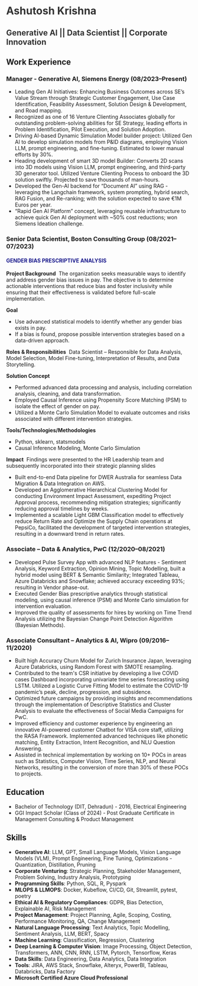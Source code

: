 # <span style="color:#333333">Ashutosh Krishna</span>
## <span style="color:#333333">Generative AI || Data Scientist  || Corporate Innovation</span>

## Work Experience

### Manager - Generative AI, Siemens Energy (08/2023–Present)
- Leading Gen AI Initiatives: Enhancing Business Outcomes across SE’s Value Stream through Strategic Customer Engagement, Use Case Identification, Feasibility Assessment, Solution Design & Development, and Road mapping.
- Recognized as one of 16 Venture Clienting Associates globally for outstanding problem-solving abilities for SE Strategy, leading efforts in Problem Identification, Pilot Execution, and Solution Adoption.
- Driving AI-based Dynamic Simulation Model builder project: Utilized Gen AI to develop simulation models from P&ID diagrams, employing Vision LLM, prompt engineering, and fine-tuning. Estimated to lower manual efforts by 30%.
- Heading development of smart 3D model Builder: Converts 2D scans into 3D models using Vision LLM, prompt engineering, and third-party 3D generator tool. Utilized Venture Clienting Process to onboard the 3D solution swiftly. Projected to save thousands of man-hours.
- Developed the Gen-AI backend for “Document AI” using RAG - leveraging the Langchain framework, system prompting, hybrid search, RAG Fusion, and Re-ranking; with the solution expected to save €1M Euros per year.
- “Rapid Gen AI Platform” concept, leveraging reusable infrastructure to achieve quick Gen AI deployment with ~50% cost reductions; won Siemens Ideation challenge.

### Senior Data Scientist, Boston Consulting Group (08/2021–07/2023)


#### <span style="color:#1a1a8c">**GENDER BIAS PRESCRIPTIVE ANALYSIS**</span>

**Project Background**  
The organization seeks measurable ways to identify and address gender bias issues in pay. The objective is to determine actionable interventions that reduce bias and foster inclusivity while ensuring that their effectiveness is validated before full-scale implementation.

**Goal**  
- Use advanced statistical models to identify whether any gender bias exists in pay.
- If a bias is found, propose possible intervention strategies based on a data-driven approach.

**Roles & Responsibilities**  
Data Scientist – Responsible for Data Analysis, Model Selection, Model Fine-tuning, Interpretation of Results, and Data Storytelling.

**Solution Concept**  
- Performed advanced data processing and analysis, including correlation analysis, cleaning, and data transformation.
- Employed Causal Inference using Propensity Score Matching (PSM) to isolate the effect of gender on pay.
- Utilized a Monte Carlo Simulation Model to evaluate outcomes and risks associated with different intervention strategies.

**Tools/Technologies/Methodologies**
- Python, sklearn, statsmodels
- Causal Inference Modeling, Monte Carlo Simulation

**Impact**  
Findings were presented to the HR Leadership team and subsequently incorporated into their strategic planning slides

- Built end-to-end Data pipeline for DWER Australia for seamless Data Migration & Data Integration on AWS.
- Developed an Agglomerative Hierarchical Clustering Model for conducting Environment Impact Assessment, expediting Project Approval process, recommending mitigation strategies; significantly reducing approval timelines by weeks.
- Implemented a scalable Light GBM Classification model to effectively reduce Return Rate and Optimize the Supply Chain operations at PepsiCo, facilitated the development of targeted intervention strategies, resulting in a downward trend in return rates.

### Associate – Data & Analytics, PwC (12/2020–08/2021)
- Developed Pulse Survey App with advanced NLP features - Sentiment Analysis, Keyword Extraction, Opinion Mining, Topic Modelling, built a hybrid model using BERT & Semantic Similarity; Integrated Tableau, Azure Databricks and Snowflake; achieved accuracy exceeding 93%; resulting in Vendor phase-out.
- Executed Gender Bias prescriptive analytics through statistical modeling, using causal inference (PSM) and Monte Carlo simulation for intervention evaluation.
- Improved the quality of assessments for hires by working on Time Trend Analysis utilizing the Bayesian Change Point Detection Algorithm (Bayesian Methods).

### Associate Consultant – Analytics & AI, Wipro (09/2016–11/2020)
- Built high Accuracy Churn Model for Zurich Insurance Japan, leveraging Azure Databricks, using Random Forest with SMOTE resampling.
- Contributed to the team's CSR initiative by developing a live COVID cases Dashboard incorporating univariate time series forecasting using LSTM. Utilized a Logistic Curve Fitting Model to estimate the COVID-19 pandemic’s peak, decline, progression, and subsidence.
- Optimized future campaigns by providing insights and recommendations through the implementation of Descriptive Statistics and Cluster Analysis to evaluate the effectiveness of Social Media Campaigns for PwC.
- Improved efficiency and customer experience by engineering an innovative AI-powered customer Chatbot for VISA core staff, utilizing the RASA Framework. Implemented advanced techniques like phonetic matching, Entity Extraction, Intent Recognition, and NLU Question Answering.
- Assisted in technical implementation by working on 10+ POCs in areas such as Statistics, Computer Vision, Time Series, NLP, and Neural Networks, resulting in the conversion of more than 30% of these POCs to projects.

## Education
- Bachelor of Technology (DIT, Dehradun) - 2016, Electrical Engineering
- GGI Impact Scholar (Class of 2024) - Post Graduate Certificate in Management Consulting & Product Management

## Skills
- **Generative AI**: LLM, GPT, Small Language Models, Vision Language Models (VLM), Prompt Engineering, Fine Tuning, Optimizations - Quantization, Distillation, Pruning
- **Corporate Venturing**: Strategic Planning, Stakeholder Management, Problem Solving, Industry Analysis, Prototyping
- **Programming Skills**: Python, SQL, R, Pyspark
- **MLOPS & LLMOPS**: Docker, Kubeflow, CI/CD, Git, Streamlit, pytest, poetry
- **Ethical AI & Regulatory Compliances**: GDPR, Bias Detection, Explainable AI, Risk Management
- **Project Management**: Project Planning, Agile, Scoping, Costing, Performance Monitoring, QA, Change Management
- **Natural Language Processing**: Text Analytics, Topic Modelling, Sentiment Analysis, LLM, BERT, Spacy
- **Machine Learning**: Classification, Regression, Clustering
- **Deep Learning & Computer Vision**: Image Processing, Object Detection, Transformers, ANN, CNN, RNN, LSTM, Pytorch, Tensorflow, Keras
- **Data Skills**: Data Engineering, Data Analytics, Data Integration
- **Tools**: JIRA, AWS Stack, Snowflake, Alteryx, PowerBI, Tableau, Databricks, Data Factory
- **Microsoft Certified Azure Cloud Professional**
